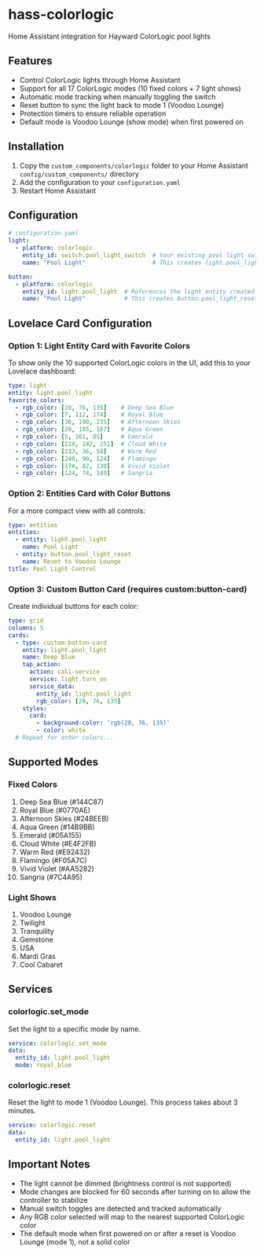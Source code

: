 # hass-colorlogic
Home Assistant integration for Hayward ColorLogic pool lights

## Features
- Control ColorLogic lights through Home Assistant
- Support for all 17 ColorLogic modes (10 fixed colors + 7 light shows)
- Automatic mode tracking when manually toggling the switch
- Reset button to sync the light back to mode 1 (Voodoo Lounge)
- Protection timers to ensure reliable operation
- Default mode is Voodoo Lounge (show mode) when first powered on

## Installation

1. Copy the `custom_components/colorlogic` folder to your Home Assistant `config/custom_components/` directory
2. Add the configuration to your `configuration.yaml`
3. Restart Home Assistant

## Configuration

```yaml
# configuration.yaml
light:
  - platform: colorlogic
    entity_id: switch.pool_light_switch  # Your existing pool light switch
    name: "Pool Light"                   # This creates light.pool_light

button:
  - platform: colorlogic
    entity_id: light.pool_light  # References the light entity created above (NOT the switch)
    name: "Pool Light"           # This creates button.pool_light_reset
```

## Lovelace Card Configuration

### Option 1: Light Entity Card with Favorite Colors

To show only the 10 supported ColorLogic colors in the UI, add this to your Lovelace dashboard:

```yaml
type: light
entity: light.pool_light
favorite_colors:
  - rgb_color: [20, 76, 135]    # Deep Sea Blue
  - rgb_color: [7, 112, 174]    # Royal Blue
  - rgb_color: [36, 190, 235]   # Afternoon Skies
  - rgb_color: [20, 185, 187]   # Aqua Green
  - rgb_color: [5, 161, 85]     # Emerald
  - rgb_color: [228, 242, 251]  # Cloud White
  - rgb_color: [233, 36, 50]    # Warm Red
  - rgb_color: [240, 90, 124]   # Flamingo
  - rgb_color: [170, 82, 130]   # Vivid Violet
  - rgb_color: [124, 74, 149]   # Sangria
```

### Option 2: Entities Card with Color Buttons

For a more compact view with all controls:

```yaml
type: entities
entities:
  - entity: light.pool_light
    name: Pool Light
  - entity: button.pool_light_reset
    name: Reset to Voodoo Lounge
title: Pool Light Control
```

### Option 3: Custom Button Card (requires custom:button-card)

Create individual buttons for each color:

```yaml
type: grid
columns: 5
cards:
  - type: custom:button-card
    entity: light.pool_light
    name: Deep Blue
    tap_action:
      action: call-service
      service: light.turn_on
      service_data:
        entity_id: light.pool_light
        rgb_color: [20, 76, 135]
    styles:
      card:
        - background-color: 'rgb(20, 76, 135)'
        - color: white
  # Repeat for other colors...
```

## Supported Modes

### Fixed Colors
1. Deep Sea Blue (#144C87)
2. Royal Blue (#0770AE)
3. Afternoon Skies (#24BEEB)
4. Aqua Green (#14B9BB)
5. Emerald (#05A155)
6. Cloud White (#E4F2FB)
7. Warm Red (#E92432)
8. Flamingo (#F05A7C)
9. Vivid Violet (#AA5282)
10. Sangria (#7C4A95)

### Light Shows
1. Voodoo Lounge
2. Twilight
3. Tranquility
4. Gemstone
5. USA
6. Mardi Gras
7. Cool Cabaret

## Services

### colorlogic.set_mode
Set the light to a specific mode by name.

```yaml
service: colorlogic.set_mode
data:
  entity_id: light.pool_light
  mode: royal_blue
```

### colorlogic.reset
Reset the light to mode 1 (Voodoo Lounge). This process takes about 3 minutes.

```yaml
service: colorlogic.reset
data:
  entity_id: light.pool_light
```

## Important Notes

- The light cannot be dimmed (brightness control is not supported)
- Mode changes are blocked for 60 seconds after turning on to allow the controller to stabilize
- Manual switch toggles are detected and tracked automatically
- Any RGB color selected will map to the nearest supported ColorLogic color
- The default mode when first powered on or after a reset is Voodoo Lounge (mode 1), not a solid color
